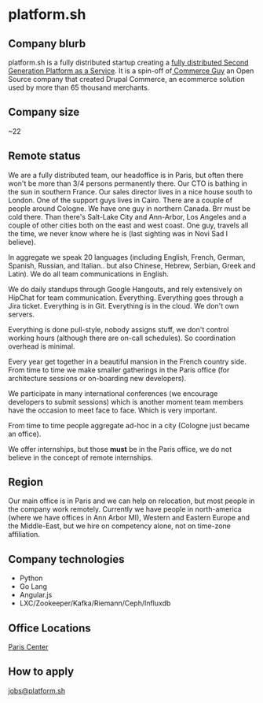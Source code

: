 # platform.sh

## Company blurb
platform.sh is a fully distributed startup creating a [fully distributed Second 
Generation Platform as a Service](https://platform.sh/). It is a spin-off of[ Commerce Guy](https://www.commerceguys.com) an Open Source company that created
Drupal Commerce, an ecommerce solution used by more than 65 thousand merchants.

## Company size
~22

## Remote status
We are a fully distributed team, our headoffice is in Paris, but often there
won't be more than 3/4 persons permanently there. Our CTO is bathing in the
sun in southern France. Our sales director lives in a nice house south to London. One of the support guys lives in Cairo. There are a couple of people
around Cologne. We have one guy in northern Canada. Brr must be cold there.
Than there's Salt-Lake City and Ann-Arbor, Los Angeles and a couple of other
cities both on the east and west coast. One guy, travels all the time, we 
never know where he is (last sighting was in Novi Sad I believe).

In aggregate we speak 20 languages (including English, French, German, Spanish,
Russian, and Italian.. but also Chinese, Hebrew, Serbian, Greek and Latin). We 
do all team communications in English.

We do daily standups through Google Hangouts, and rely extensively on HipChat
for team communication. Everything. Everything goes through a Jira ticket. 
Everything is in Git. Everything is in the cloud. We don't own servers.

Everything is done pull-style, nobody assigns stuff, we don't control working
hours (although there are on-call schedules). So coordination overhead is minimal.

Every year get together in a beautiful mansion in the French country side. From time to time we make smaller gatherings in the Paris office (for architecture
sessions or on-boarding new developers).

We participate in many international conferences (we encourage developers to 
submit sessions) which is another moment team members have the occasion to meet
face to face. Which is very important.

From time to time people aggregate ad-hoc in a city (Cologne just became an 
office).

We offer internships, but those __must__ be in the Paris office, we do not 
believe in the concept of remote internships.

## Region
Our main office is in Paris and we can help on relocation, but most people in 
the company work remotely. Currently we have people in north-america (where we 
have offices in Ann Arbor MI), Western and Eastern Europe and the Middle-East,
but we hire on competency alone, not on time-zone affiliation.

## Company technologies
* Python
* Go Lang
* Angular.js
* LXC/Zookeeper/Kafka/Riemann/Ceph/Influxdb

## Office Locations
[Paris Center](https://www.google.fr/maps/place/Commerce+Guys/@48.8706972,2.3444958,17z/data=!4m7!1m4!3m3!1s0x47e66e1611f61889:0x6559e547fc0c89ef!2sCommerce+Guys!3b1!3m1!1s0x47e66e1611f61889:0x6559e547fc0c89ef)

## How to apply
jobs@platform.sh